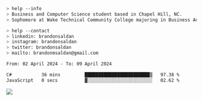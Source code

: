 ````bash
> help --info
> Business and Computer Science student based in Chapel Hill, NC.
> Sophomore at Wake Technical Community College majoring in Business Administration.
````

````bash
> help --contact
> linkedin: brandonsaldan
> instagram: brandonsaldan
> twitter: brandonsaldan
> mailto: brandonmsaldan@gmail.com
````

<!--START_SECTION:waka-->

```txt
From: 02 April 2024 - To: 09 April 2024

C#           36 mins         ████████████████████████▒   97.38 %
JavaScript   0 secs          ▓░░░░░░░░░░░░░░░░░░░░░░░░   02.62 %
```

<!--END_SECTION:waka-->

![](https://komarev.com/ghpvc/?username=brandonsaldan&color=6A8AFF)
